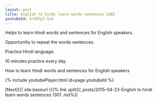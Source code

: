 ```yaml
---
layout: post
title: English to hindi learn words sentences 1402 
youtubeId: SrIRTp7-Si4
---
```

 
 
Helps to learn Hindi words and sentences for English speakers.

Opportunitiy to repeat the words sentences. 

Practice Hindi language. 
 
10 minutes practice every day. 
 
How to learn Hindi words and sentences for English speakers 
 
{% include youtubePlayer.html id=page.youtubeId %}
 
 
[Next]({{ site.baseurl }}{% link  split2/_posts/2015-04-23-English to hindi learn words sentences 1301 .md%})
 
